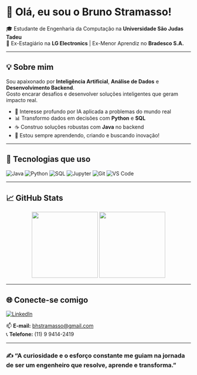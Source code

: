 # 👋 Olá, eu sou o Bruno Stramasso!

🎓 Estudante de Engenharia da Computação na **Universidade São Judas Tadeu**  
💼 Ex-Estagiário na **LG Electronics** | Ex-Menor Aprendiz no **Bradesco S.A.**

---

## 💡 Sobre mim

Sou apaixonado por **Inteligência Artificial**, **Análise de Dados** e **Desenvolvimento Backend**.  
Gosto encarar desafios e desenvolver soluções inteligentes que geram impacto real.

- 🤖 Interesse profundo por IA aplicada a problemas do mundo real  
- 📊 Transformo dados em decisões com **Python** e **SQL**  
- ☕ Construo soluções robustas com **Java** no backend  
- 🚀 Estou sempre aprendendo, criando e buscando inovação!

---

## 🧰 Tecnologias que uso

![Java](https://img.shields.io/badge/Java-ED8B00?style=for-the-badge&logo=java&logoColor=white)
![Python](https://img.shields.io/badge/Python-3776AB?style=for-the-badge&logo=python&logoColor=white)
![SQL](https://img.shields.io/badge/SQL-4479A1?style=for-the-badge&logo=mysql&logoColor=white)
![Jupyter](https://img.shields.io/badge/Jupyter-F37626?style=for-the-badge&logo=Jupyter&logoColor=white)
![Git](https://img.shields.io/badge/Git-F05032?style=for-the-badge&logo=git&logoColor=white)
![VS Code](https://img.shields.io/badge/VSCode-007ACC?style=for-the-badge&logo=visual-studio-code&logoColor=white)

---

## 📈 GitHub Stats

<div align="center">
  <img height="180em" src="https://github-readme-stats.vercel.app/api?username=Stramasso&show_icons=true&theme=dark&include_all_commits=true&count_private=true&cache_seconds=60"/>
  <img height="180em" src="https://github-readme-stats.vercel.app/api/top-langs/?username=Stramasso&layout=compact&langs_count=7&theme=dark&cache_seconds=60"/>
</div>

---

## 🌐 Conecte-se comigo

[![LinkedIn](https://img.shields.io/badge/-LinkedIn-0A66C2?style=for-the-badge&logo=linkedin&logoColor=white)](https://www.linkedin.com/in/bruno-stramasso-00583921b/)

📫 **E-mail:** bhstramasso@gmail.com  
📞 **Telefone:** (11) 9 9414-2419

---

### ✍️ “A curiosidade e o esforço constante me guiam na jornada de ser um engenheiro que resolve, aprende e transforma.”

